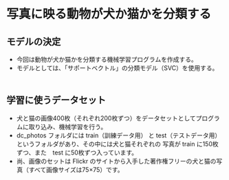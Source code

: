# 写真に映る動物が犬か猫かを分類する

## モデルの決定
  * 今回は動物が犬か猫かを分類する機械学習プログラムを作成する。
  * モデルとしては、「サポートベクトル」の分類モデル（SVC）を使用する。
    　
## 学習に使うデータセット
  * 犬と猫の画像400枚（それぞれ200枚ずつ）をデータセットとしてプログラムに取り込み、機械学習を行う。
  * dc_photos フォルダには train（訓練データ用） と test（テストデータ用） というフォルダがあり、その中には犬と猫それぞれの 写真が train に150枚ずつ、また　test に50枚ずつ入っています。
  * 尚、画像のセットは Flickr のサイトから入手した著作権フリーの犬と猫の写真（すべて画像サイズは75×75）です。
    
